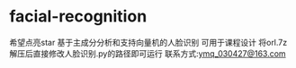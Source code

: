 # facial-recognition
希望点亮star
基于主成分分析和支持向量机的人脸识别
可用于课程设计
将orl.7z解压后直接修改人脸识别.py的路径即可运行
联系方式:ymq_030427@163.com

